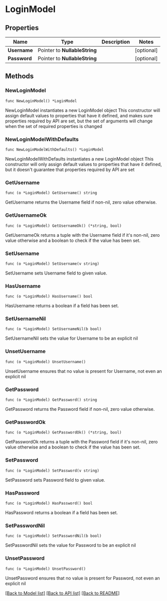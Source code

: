 # LoginModel

## Properties

Name | Type | Description | Notes
------------ | ------------- | ------------- | -------------
**Username** | Pointer to **NullableString** |  | [optional] 
**Password** | Pointer to **NullableString** |  | [optional] 

## Methods

### NewLoginModel

`func NewLoginModel() *LoginModel`

NewLoginModel instantiates a new LoginModel object
This constructor will assign default values to properties that have it defined,
and makes sure properties required by API are set, but the set of arguments
will change when the set of required properties is changed

### NewLoginModelWithDefaults

`func NewLoginModelWithDefaults() *LoginModel`

NewLoginModelWithDefaults instantiates a new LoginModel object
This constructor will only assign default values to properties that have it defined,
but it doesn't guarantee that properties required by API are set

### GetUsername

`func (o *LoginModel) GetUsername() string`

GetUsername returns the Username field if non-nil, zero value otherwise.

### GetUsernameOk

`func (o *LoginModel) GetUsernameOk() (*string, bool)`

GetUsernameOk returns a tuple with the Username field if it's non-nil, zero value otherwise
and a boolean to check if the value has been set.

### SetUsername

`func (o *LoginModel) SetUsername(v string)`

SetUsername sets Username field to given value.

### HasUsername

`func (o *LoginModel) HasUsername() bool`

HasUsername returns a boolean if a field has been set.

### SetUsernameNil

`func (o *LoginModel) SetUsernameNil(b bool)`

 SetUsernameNil sets the value for Username to be an explicit nil

### UnsetUsername
`func (o *LoginModel) UnsetUsername()`

UnsetUsername ensures that no value is present for Username, not even an explicit nil
### GetPassword

`func (o *LoginModel) GetPassword() string`

GetPassword returns the Password field if non-nil, zero value otherwise.

### GetPasswordOk

`func (o *LoginModel) GetPasswordOk() (*string, bool)`

GetPasswordOk returns a tuple with the Password field if it's non-nil, zero value otherwise
and a boolean to check if the value has been set.

### SetPassword

`func (o *LoginModel) SetPassword(v string)`

SetPassword sets Password field to given value.

### HasPassword

`func (o *LoginModel) HasPassword() bool`

HasPassword returns a boolean if a field has been set.

### SetPasswordNil

`func (o *LoginModel) SetPasswordNil(b bool)`

 SetPasswordNil sets the value for Password to be an explicit nil

### UnsetPassword
`func (o *LoginModel) UnsetPassword()`

UnsetPassword ensures that no value is present for Password, not even an explicit nil

[[Back to Model list]](../README.md#documentation-for-models) [[Back to API list]](../README.md#documentation-for-api-endpoints) [[Back to README]](../README.md)


